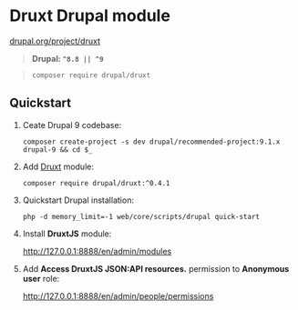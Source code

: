 <logo></logo>

# Druxt Drupal module

[drupal.org/project/druxt](https://www.drupal.org/project/druxt)

> **Drupal: `^8.8 || ^9`**

> `composer require drupal/druxt`

## Quickstart

1. Ceate Drupal 9 codebase:

   `composer create-project -s dev drupal/recommended-project:9.1.x drupal-9 && cd $_`

2. Add [Druxt](https://www.drupal.org/project/druxt) module:

    `composer require drupal/druxt:^0.4.1`

3. Quickstart Drupal installation:

    `php -d memory_limit=-1 web/core/scripts/drupal quick-start`

4. Install **DruxtJS** module:

    http://127.0.0.1:8888/en/admin/modules

5. Add **Access DruxtJS JSON:API resources.** permission to **Anonymous user** role:

    http://127.0.0.1:8888/en/admin/people/permissions
